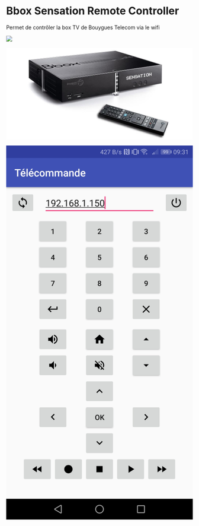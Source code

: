 # Bbox Sensation Remote Controller

Permet de contrôler la box TV de Bouygues Telecom via le wifi

[<img src="https://cdn.jsdelivr.net/gh/steverichey/google-play-badge-svg@master/img/fr_get.svg" width="50%">](https://play.google.com/store/apps/details?id=fr.batoucada.bboxsensationremotecontrol)

![Bbox Sensation](images/bbox_sensation.png?raw=true "Bbox Sensation" )

![Aperçu de l'application](images/screenshot.png?raw=true "Aperçu de l'application")

